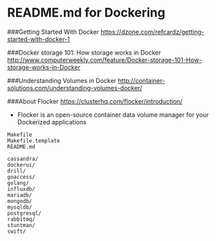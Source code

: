 README.md for Dockering
=======================

###Getting Started With Docker
https://dzone.com/refcardz/getting-started-with-docker-1

###Docker storage 101: How storage works in Docker
http://www.computerweekly.com/feature/Docker-storage-101-How-storage-works-in-Docker

###Understanding Volumes in Docker
http://container-solutions.com/understanding-volumes-docker/

###About Flocker
https://clusterhq.com/flocker/introduction/

- Flocker is an open-source container data volume manager for your Dockerized applications


```
Makefile
Makefile.template
README.md
```

```
cassandra/
dockerui/
drill/
goaccess/
golang/
influxdb/
mariadb/
mongodb/
mysqldb/
postgresql/
rabbitmq/
stuntman/
swift/
```
